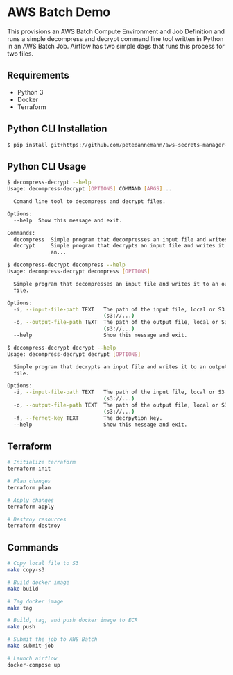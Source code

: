 # AWS Batch Demo

This provisions an AWS Batch Compute Environment and Job Definition and runs a simple decompress and decrypt command line tool written in Python in an AWS Batch Job. Airflow has two simple dags that runs this process for two files.

## Requirements

- Python 3
- Docker
- Terraform

## Python CLI Installation

```bash
$ pip install git+https://github.com/petedannemann/aws-secrets-manager-cli#egg=aws_secrets_manager_cli
```

## Python CLI Usage

```bash
$ decompress-decrypt --help
Usage: decompress-decrypt [OPTIONS] COMMAND [ARGS]...

  Comand line tool to decompress and decrypt files.

Options:
  --help  Show this message and exit.

Commands:
  decompress  Simple program that decompresses an input file and writes it...
  decrypt     Simple program that decrypts an input file and writes it to
              an...

$ decompress-decrypt decompress --help
Usage: decompress-decrypt decompress [OPTIONS]

  Simple program that decompresses an input file and writes it to an output
  file.

Options:
  -i, --input-file-path TEXT   The path of the input file, local or S3
                               (s3://...)
  -o, --output-file-path TEXT  The path of the output file, local or S3
                               (s3://...)
  --help                       Show this message and exit.

$ decompress-decrypt decrypt --help
Usage: decompress-decrypt decrypt [OPTIONS]

  Simple program that decrypts an input file and writes it to an output
  file.

Options:
  -i, --input-file-path TEXT   The path of the input file, local or S3
                               (s3://...)
  -o, --output-file-path TEXT  The path of the output file, local or S3
                               (s3://...)
  -f, --fernet-key TEXT        The decrpytion key.
  --help                       Show this message and exit.
```

## Terraform

```bash
# Initialize terraform
terraform init

# Plan changes
terraform plan

# Apply changes
terraform apply

# Destroy resources
terraform destroy
```

## Commands

```bash
# Copy local file to S3
make copy-s3

# Build docker image
make build

# Tag docker image
make tag

# Build, tag, and push docker image to ECR
make push

# Submit the job to AWS Batch
make submit-job

# Launch airflow
docker-compose up
```
